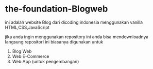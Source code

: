 # the-foundation-Blogweb

ini adalah website Blog dari dicoding indonesia menggunakan vanilla HTML,CSS,JavaScript 

jika anda ingin menggunakan repository ini anda bisa mendownloadnya langsung 
repositori ini biasanya digunakan untuk
1. Blog Web
2. Web E-Commerce
3. Web App (untuk pengembangan)

